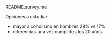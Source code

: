 README.survey.me

Opciones a estudiar:
- mayor alcoholismo en hombres 28% vs 17%
- diferencias una vez cumplidos los 20 años